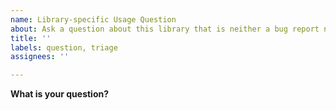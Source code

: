 ```yaml
---
name: Library-specific Usage Question
about: Ask a question about this library that is neither a bug report nor feature request.
title: ''
labels: question, triage
assignees: ''

---
```

<!-- PLEASE READ
This form is for usage questions specific to this library.

For questions that are related to the Google Ads API itself and not specific to this library, please reach out to one of our support channels: https://developers.google.com/google-ads/api/support. 

For troubleshooting tips, see: https://developers.google.com/google-ads/api/docs/best-practices/troubleshooting
-->

**What is your question?**

